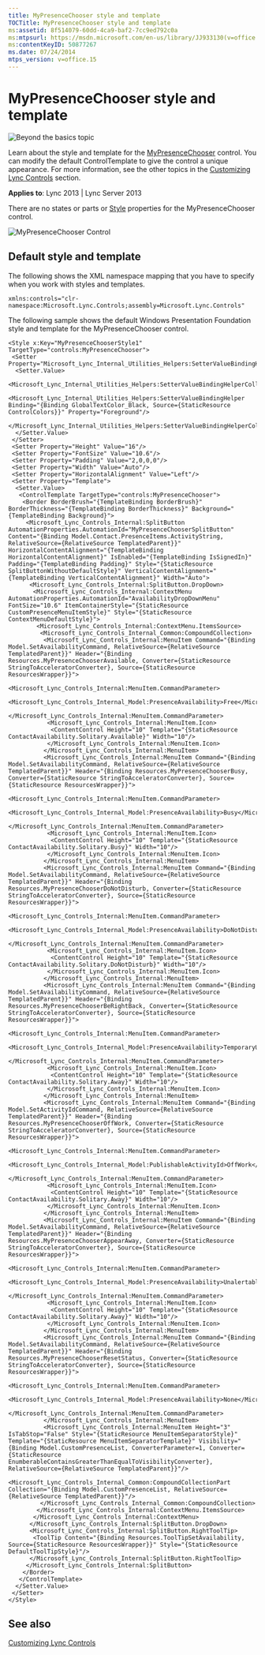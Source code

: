 ```yaml
---
title: MyPresenceChooser style and template
TOCTitle: MyPresenceChooser style and template
ms:assetid: 8f514079-60dd-4ca9-baf2-7cc9ed792c0a
ms:mtpsurl: https://msdn.microsoft.com/en-us/library/JJ933130(v=office.15)
ms:contentKeyID: 50877267
ms.date: 07/24/2014
mtps_version: v=office.15
---
```


# MyPresenceChooser style and template

![Beyond the basics topic](images/JJ937254.mod_icon_beyondbasics_long(Office.15).png "Beyond the basics topic")

Learn about the style and template for the [MyPresenceChooser](https://msdn.microsoft.com/en-us/library/hh379434\(v=office.15\)) control. You can modify the default ControlTemplate to give the control a unique appearance. For more information, see the other topics in the [Customizing Lync Controls](customizing-lync-controls.md) section.



**Applies to**: Lync 2013 | Lync Server 2013

There are no states or parts or [Style](http://msdn.microsoft.com/en-us/library/system.windows.style\(vs.95\).aspx) properties for the MyPresenceChooser control.

![MyPresenceChooser Control](images/JJ933130.MyPresenceChooserControl(Office.15).png "MyPresenceChooser Control")

## Default style and template

The following shows the XML namespace mapping that you have to specify when you work with styles and templates.

    xmlns:controls="clr-namespace:Microsoft.Lync.Controls;assembly=Microsoft.Lync.Controls"

The following sample shows the default Windows Presentation Foundation style and template for the MyPresenceChooser control.

    <Style x:Key="MyPresenceChooserStyle1" TargetType="controls:MyPresenceChooser">
     <Setter Property="Microsoft_Lync_Internal_Utilities_Helpers:SetterValueBindingHelper.PropertyBindingCollection">
      <Setter.Value>
       <Microsoft_Lync_Internal_Utilities_Helpers:SetterValueBindingHelperCollection>
        <Microsoft_Lync_Internal_Utilities_Helpers:SetterValueBindingHelper Binding="{Binding GlobalTextColor_Black, Source={StaticResource ControlColors}}" Property="Foreground"/>
       </Microsoft_Lync_Internal_Utilities_Helpers:SetterValueBindingHelperCollection>
      </Setter.Value>
     </Setter>
     <Setter Property="Height" Value="16"/>
     <Setter Property="FontSize" Value="10.6"/>
     <Setter Property="Padding" Value="2,0,0,0"/>
     <Setter Property="Width" Value="Auto"/>
     <Setter Property="HorizontalAlignment" Value="Left"/>
     <Setter Property="Template">
      <Setter.Value>
       <ControlTemplate TargetType="controls:MyPresenceChooser">
        <Border BorderBrush="{TemplateBinding BorderBrush}" BorderThickness="{TemplateBinding BorderThickness}" Background="{TemplateBinding Background}">
         <Microsoft_Lync_Controls_Internal:SplitButton AutomationProperties.AutomationId="MyPresenceChooserSplitButton" Content="{Binding Model.Contact.PresenceItems.ActivityString, RelativeSource={RelativeSource TemplatedParent}}" HorizontalContentAlignment="{TemplateBinding HorizontalContentAlignment}" IsEnabled="{TemplateBinding IsSignedIn}" Padding="{TemplateBinding Padding}" Style="{StaticResource SplitButtonWithoutDefaultStyle}" VerticalContentAlignment="{TemplateBinding VerticalContentAlignment}" Width="Auto">
          <Microsoft_Lync_Controls_Internal:SplitButton.DropDown>
           <Microsoft_Lync_Controls_Internal:ContextMenu AutomationProperties.AutomationId="AvailabilityDropDownMenu" FontSize="10.6" ItemContainerStyle="{StaticResource CustomPresenceMenuItemStyle}" Style="{StaticResource ContextMenuDefaultStyle}">
            <Microsoft_Lync_Controls_Internal:ContextMenu.ItemsSource>
             <Microsoft_Lync_Controls_Internal_Common:CompoundCollection>
              <Microsoft_Lync_Controls_Internal:MenuItem Command="{Binding Model.SetAvailabilityCommand, RelativeSource={RelativeSource TemplatedParent}}" Header="{Binding Resources.MyPresenceChooserAvailable, Converter={StaticResource StringToAcceleratorConverter}, Source={StaticResource ResourcesWrapper}}">
               <Microsoft_Lync_Controls_Internal:MenuItem.CommandParameter>
                <Microsoft_Lync_Controls_Internal_Model:PresenceAvailability>Free</Microsoft_Lync_Controls_Internal_Model:PresenceAvailability>
               </Microsoft_Lync_Controls_Internal:MenuItem.CommandParameter>
               <Microsoft_Lync_Controls_Internal:MenuItem.Icon>
                <ContentControl Height="10" Template="{StaticResource ContactAvailability.Solitary.Available}" Width="10"/>
               </Microsoft_Lync_Controls_Internal:MenuItem.Icon>
              </Microsoft_Lync_Controls_Internal:MenuItem>
              <Microsoft_Lync_Controls_Internal:MenuItem Command="{Binding Model.SetAvailabilityCommand, RelativeSource={RelativeSource TemplatedParent}}" Header="{Binding Resources.MyPresenceChooserBusy, Converter={StaticResource StringToAcceleratorConverter}, Source={StaticResource ResourcesWrapper}}">
               <Microsoft_Lync_Controls_Internal:MenuItem.CommandParameter>
                <Microsoft_Lync_Controls_Internal_Model:PresenceAvailability>Busy</Microsoft_Lync_Controls_Internal_Model:PresenceAvailability>
               </Microsoft_Lync_Controls_Internal:MenuItem.CommandParameter>
               <Microsoft_Lync_Controls_Internal:MenuItem.Icon>
                <ContentControl Height="10" Template="{StaticResource ContactAvailability.Solitary.Busy}" Width="10"/>
               </Microsoft_Lync_Controls_Internal:MenuItem.Icon>
              </Microsoft_Lync_Controls_Internal:MenuItem>
              <Microsoft_Lync_Controls_Internal:MenuItem Command="{Binding Model.SetAvailabilityCommand, RelativeSource={RelativeSource TemplatedParent}}" Header="{Binding Resources.MyPresenceChooserDoNotDisturb, Converter={StaticResource StringToAcceleratorConverter}, Source={StaticResource ResourcesWrapper}}">
               <Microsoft_Lync_Controls_Internal:MenuItem.CommandParameter>
                <Microsoft_Lync_Controls_Internal_Model:PresenceAvailability>DoNotDisturb</Microsoft_Lync_Controls_Internal_Model:PresenceAvailability>
               </Microsoft_Lync_Controls_Internal:MenuItem.CommandParameter>
               <Microsoft_Lync_Controls_Internal:MenuItem.Icon>
                <ContentControl Height="10" Template="{StaticResource ContactAvailability.Solitary.DoNotDisturb}" Width="10"/>
               </Microsoft_Lync_Controls_Internal:MenuItem.Icon>
              </Microsoft_Lync_Controls_Internal:MenuItem>
              <Microsoft_Lync_Controls_Internal:MenuItem Command="{Binding Model.SetAvailabilityCommand, RelativeSource={RelativeSource TemplatedParent}}" Header="{Binding Resources.MyPresenceChooserBeRightBack, Converter={StaticResource StringToAcceleratorConverter}, Source={StaticResource ResourcesWrapper}}">
               <Microsoft_Lync_Controls_Internal:MenuItem.CommandParameter>
                <Microsoft_Lync_Controls_Internal_Model:PresenceAvailability>TemporaryUnalertable</Microsoft_Lync_Controls_Internal_Model:PresenceAvailability>
               </Microsoft_Lync_Controls_Internal:MenuItem.CommandParameter>
               <Microsoft_Lync_Controls_Internal:MenuItem.Icon>
                <ContentControl Height="10" Template="{StaticResource ContactAvailability.Solitary.Away}" Width="10"/>
               </Microsoft_Lync_Controls_Internal:MenuItem.Icon>
              </Microsoft_Lync_Controls_Internal:MenuItem>
              <Microsoft_Lync_Controls_Internal:MenuItem Command="{Binding Model.SetActivityIdCommand, RelativeSource={RelativeSource TemplatedParent}}" Header="{Binding Resources.MyPresenceChooserOffWork, Converter={StaticResource StringToAcceleratorConverter}, Source={StaticResource ResourcesWrapper}}">
               <Microsoft_Lync_Controls_Internal:MenuItem.CommandParameter>
                <Microsoft_Lync_Controls_Internal_Model:PublishableActivityId>OffWork</Microsoft_Lync_Controls_Internal_Model:PublishableActivityId>
               </Microsoft_Lync_Controls_Internal:MenuItem.CommandParameter>
               <Microsoft_Lync_Controls_Internal:MenuItem.Icon>
                <ContentControl Height="10" Template="{StaticResource ContactAvailability.Solitary.Away}" Width="10"/>
               </Microsoft_Lync_Controls_Internal:MenuItem.Icon>
              </Microsoft_Lync_Controls_Internal:MenuItem>
              <Microsoft_Lync_Controls_Internal:MenuItem Command="{Binding Model.SetAvailabilityCommand, RelativeSource={RelativeSource TemplatedParent}}" Header="{Binding Resources.MyPresenceChooserAppearAway, Converter={StaticResource StringToAcceleratorConverter}, Source={StaticResource ResourcesWrapper}}">
               <Microsoft_Lync_Controls_Internal:MenuItem.CommandParameter>
                <Microsoft_Lync_Controls_Internal_Model:PresenceAvailability>Unalertable</Microsoft_Lync_Controls_Internal_Model:PresenceAvailability>
               </Microsoft_Lync_Controls_Internal:MenuItem.CommandParameter>
               <Microsoft_Lync_Controls_Internal:MenuItem.Icon>
                <ContentControl Height="10" Template="{StaticResource ContactAvailability.Solitary.Away}" Width="10"/>
               </Microsoft_Lync_Controls_Internal:MenuItem.Icon>
              </Microsoft_Lync_Controls_Internal:MenuItem>
              <Microsoft_Lync_Controls_Internal:MenuItem Command="{Binding Model.SetAvailabilityCommand, RelativeSource={RelativeSource TemplatedParent}}" Header="{Binding Resources.MyPresenceChooserResetStatus, Converter={StaticResource StringToAcceleratorConverter}, Source={StaticResource ResourcesWrapper}}">
               <Microsoft_Lync_Controls_Internal:MenuItem.CommandParameter>
                <Microsoft_Lync_Controls_Internal_Model:PresenceAvailability>None</Microsoft_Lync_Controls_Internal_Model:PresenceAvailability>
               </Microsoft_Lync_Controls_Internal:MenuItem.CommandParameter>
              </Microsoft_Lync_Controls_Internal:MenuItem>
              <Microsoft_Lync_Controls_Internal:MenuItem Height="3" IsTabStop="False" Style="{StaticResource MenuItemSeparatorStyle}" Template="{StaticResource MenuItemSeparatorTemplate}" Visibility="{Binding Model.CustomPresenceList, ConverterParameter=1, Converter={StaticResource EnumberableContainsGreaterThanEqualToVisibilityConverter}, RelativeSource={RelativeSource TemplatedParent}}"/>
              <Microsoft_Lync_Controls_Internal_Common:CompoundCollectionPart Collection="{Binding Model.CustomPresenceList, RelativeSource={RelativeSource TemplatedParent}}"/>
             </Microsoft_Lync_Controls_Internal_Common:CompoundCollection>
            </Microsoft_Lync_Controls_Internal:ContextMenu.ItemsSource>
           </Microsoft_Lync_Controls_Internal:ContextMenu>
          </Microsoft_Lync_Controls_Internal:SplitButton.DropDown>
          <Microsoft_Lync_Controls_Internal:SplitButton.RightToolTip>
           <ToolTip Content="{Binding Resources.ToolTipSetAvailability, Source={StaticResource ResourcesWrapper}}" Style="{StaticResource DefaultToolTipStyle}"/>
          </Microsoft_Lync_Controls_Internal:SplitButton.RightToolTip>
         </Microsoft_Lync_Controls_Internal:SplitButton>
        </Border>
       </ControlTemplate>
      </Setter.Value>
     </Setter>
    </Style>

## See also

[Customizing Lync Controls](customizing-lync-controls.md)

